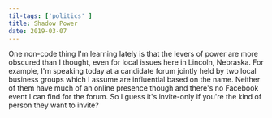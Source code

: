 ```yaml
---
til-tags: ['politics' ]
title: Shadow Power
date: 2019-03-07
---
```


One non-code thing I'm learning lately is that the levers of power are more obscured than I thought, even for local issues here in Lincoln, Nebraska. For example, I'm speaking today at a candidate forum jointly held by two local business groups which I assume are influential based on the name. Neither of them have much of an online presence though and there's no Facebook event I can find for the forum. So I guess it's invite-only if you're the kind of person they want to invite?